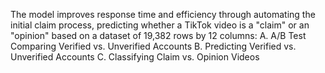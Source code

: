 The model improves response time and efficiency through automating the initial claim process, predicting whether a TikTok video is a "claim" or an "opinion" based on a dataset of 19,382 rows by 12 columns:
A. A/B Test Comparing Verified vs. Unverified Accounts
B. Predicting Verified vs. Unverified Accounts
C. Classifying Claim vs. Opinion Videos
